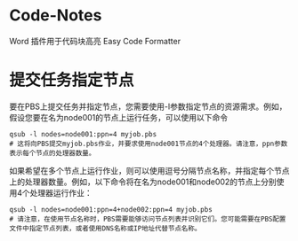 # Code-Notes

Word 插件用于代码块高亮
Easy Code Formatter

# 提交任务指定节点
要在PBS上提交任务并指定节点，您需要使用-l参数指定节点的资源需求。例如，假设您要在名为node001的节点上运行任务，可以使用以下命令
```shell
qsub -l nodes=node001:ppn=4 myjob.pbs
# 这将向PBS提交myjob.pbs作业，并要求使用node001节点的4个处理器。请注意，ppn参数表示每个节点的处理器数量。
```
如果希望在多个节点上运行作业，则可以使用逗号分隔节点名称，并指定每个节点上的处理器数量。例如，以下命令将在名为node001和node002的节点上分别使用4个处理器运行作业：
```shell
qsub -l nodes=node001:ppn=4+node002:ppn=4 myjob.pbs
# 请注意，在使用节点名称时，PBS需要能够访问节点列表并识别它们。您可能需要在PBS配置文件中指定节点列表，或者使用DNS名称或IP地址代替节点名称。
```
